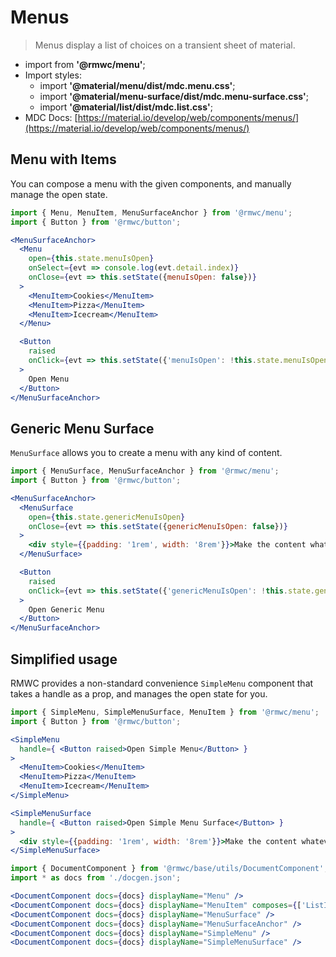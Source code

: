 # Menus

> Menus display a list of choices on a transient sheet of material.

- import from **'@rmwc/menu'**; 
- Import styles:
  - import **'@material/menu/dist/mdc.menu.css'**;
  - import **'@material/menu-surface/dist/mdc.menu-surface.css'**;
  - import **'@material/list/dist/mdc.list.css'**;
- MDC Docs: [https://material.io/develop/web/components/menus/](https://material.io/develop/web/components/menus/)

## Menu with Items

You can compose a menu with the given components, and manually manage the open state.

```jsx render
import { Menu, MenuItem, MenuSurfaceAnchor } from '@rmwc/menu';
import { Button } from '@rmwc/button';

<MenuSurfaceAnchor>
  <Menu
    open={this.state.menuIsOpen}
    onSelect={evt => console.log(evt.detail.index)}
    onClose={evt => this.setState({menuIsOpen: false})}
  >
    <MenuItem>Cookies</MenuItem>
    <MenuItem>Pizza</MenuItem>
    <MenuItem>Icecream</MenuItem>
  </Menu>

  <Button
    raised
    onClick={evt => this.setState({'menuIsOpen': !this.state.menuIsOpen})}
  >
    Open Menu
  </Button>
</MenuSurfaceAnchor>
```

## Generic Menu Surface

`MenuSurface` allows you to create a menu with any kind of content.

```jsx render
import { MenuSurface, MenuSurfaceAnchor } from '@rmwc/menu';
import { Button } from '@rmwc/button';

<MenuSurfaceAnchor>
  <MenuSurface
    open={this.state.genericMenuIsOpen}
    onClose={evt => this.setState({genericMenuIsOpen: false})}
  >
    <div style={{padding: '1rem', width: '8rem'}}>Make the content whatever you want.</div>
  </MenuSurface>

  <Button
    raised
    onClick={evt => this.setState({'genericMenuIsOpen': !this.state.genericMenuIsOpen})}
  >
    Open Generic Menu
  </Button>
</MenuSurfaceAnchor>
```

## Simplified usage

RMWC provides a non-standard convenience `SimpleMenu` component that takes a handle as a prop, and manages the open state for you.

```jsx render
import { SimpleMenu, SimpleMenuSurface, MenuItem } from '@rmwc/menu';
import { Button } from '@rmwc/button';

<SimpleMenu
  handle={ <Button raised>Open Simple Menu</Button> }
>
  <MenuItem>Cookies</MenuItem>
  <MenuItem>Pizza</MenuItem>
  <MenuItem>Icecream</MenuItem>
</SimpleMenu>

<SimpleMenuSurface
  handle={ <Button raised>Open Simple Menu Surface</Button> }
>
  <div style={{padding: '1rem', width: '8rem'}}>Make the content whatever you want.</div>
</SimpleMenuSurface>
```

```jsx renderOnly
import { DocumentComponent } from '@rmwc/base/utils/DocumentComponent';
import * as docs from './docgen.json';

<DocumentComponent docs={docs} displayName="Menu" />
<DocumentComponent docs={docs} displayName="MenuItem" composes={['ListItem']}/>
<DocumentComponent docs={docs} displayName="MenuSurface" />
<DocumentComponent docs={docs} displayName="MenuSurfaceAnchor" />
<DocumentComponent docs={docs} displayName="SimpleMenu" />
<DocumentComponent docs={docs} displayName="SimpleMenuSurface" />
```
